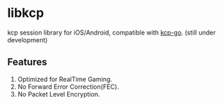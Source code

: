 # libkcp
kcp session library for iOS/Android, compatible with [kcp-go](https://github.com/xtaci/kcp-go).
(still under development)

## Features
1. Optimized for RealTime Gaming.
2. No Forward Error Correction(FEC).
3. No Packet Level Encryption.
